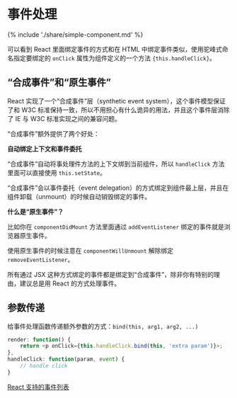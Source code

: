 # 事件处理

{% include './share/simple-component.md' %}

可以看到 React 里面绑定事件的方式和在 HTML
中绑定事件类似，使用驼峰式命名指定要绑定的 `onClick` 属性为组件定义的一个方法 `{this.handleClick}`。

## “合成事件”和“原生事件”

React 实现了一个“合成事件”层（synthetic event system），这个事件模型保证了和
W3C
标准保持一致，所以不用担心有什么诡异的用法，并且这个事件层消除了 IE 与 W3C 标准实现之间的兼容问题。

“合成事件”额外提供了两个好处：

**自动绑定上下文和事件委托**

“合成事件”自动将事处理件方法的上下文绑到当前组件，所以 `handleClick`
方法里面可以直接使用 `this.setState`。

“合成事件”会以事件委托（event
delegation）的方式绑定到组件最上层，并且在组件卸载（unmount）的时候自动销毁绑定的事件。

**什么是“原生事件”？**

比如你在 `componentDidMount` 方法里面通过 `addEventListener`
绑定的事件就是浏览器原生事件。

使用原生事件的时候注意在 `componentWillUnmount` 解除绑定 `removeEventListener`。

所有通过 JSX
这种方式绑定的事件都是绑定到“合成事件”，除非你有特别的理由，建议总是用 React
的方式处理事件。

## 参数传递

给事件处理函数传递额外参数的方式：`bind(this, arg1, arg2, ...)`

```javascript
render: function() {
	return <p onClick={this.handleClick.bind(this, 'extra param')}>;
},
handleClick: function(param, event) {
	// handle click
}
```

[React 支持的事件列表](http://facebook.github.io/react/docs/events.html)
